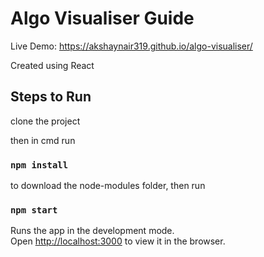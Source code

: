 # Algo Visualiser Guide

Live Demo: https://akshaynair319.github.io/algo-visualiser/

Created using React 

## Steps to Run

clone the project 

then in cmd run

### `npm install`

to download the node-modules folder, then run 

### `npm start`

Runs the app in the development mode.\
Open [http://localhost:3000](http://localhost:3000) to view it in the browser.
